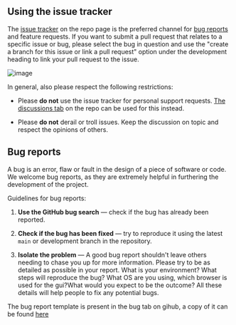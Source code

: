 ## Using the issue tracker

The [issue tracker](https://github.com/RI-SE/ATOS/issues) on the repo page is the preferred channel for [bug reports](#bugs) and feature requests. If you want to submit a pull request that relates to a specific issue or bug, please select the bug in question and use the "create a branch for this issue or link a pull request" option under the development heading to link your pull request to the issue.

![image](https://github.com/RI-SE/ATOS/assets/10436623/adb9d512-ab25-4504-aa9d-63c95ba76c85)


In general, also please respect the following restrictions:

* Please **do not** use the issue tracker for personal support requests. [The discussions tab](https://github.com/RI-SE/ATOS/discussions) on the repo can be used for this instead. 

* Please **do not** derail or troll issues. Keep the discussion on topic and
  respect the opinions of others.


<a name="bugs"></a>
## Bug reports

A bug is an error, flaw or fault in the design of a piece of software or code.
We welcome bug reports, as they are extremely helpful in furthering the development of the project.

Guidelines for bug reports:

1. **Use the GitHub bug search** &mdash; check if the bug has already been
   reported.

2. **Check if the bug has been fixed** &mdash; try to reproduce it using the
   latest `main` or development branch in the repository.

3. **Isolate the problem** &mdash;
A good bug report shouldn't leave others needing to chase you up for more
information. Please try to be as detailed as possible in your report. What is
your environment? What steps will reproduce the bug? What OS are you using, which
browser is used for the gui?What would you expect to be the outcome? All these
details will help people to fix any potential bugs.

The bug report template is present in the bug tab on gihub, a copy of it can be found [here](https://github.com/RI-SE/ATOS/blob/dev/.github/ISSUE_TEMPLATE/bug_report.md) 






